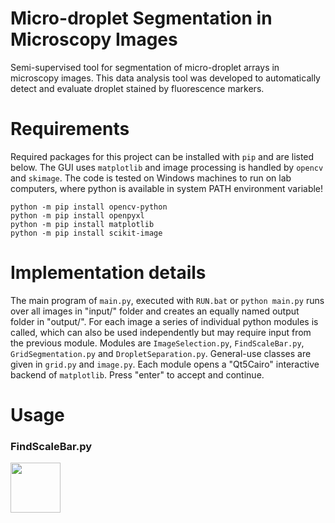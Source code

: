 # Micro-droplet Segmentation in Microscopy Images

Semi-supervised tool for segmentation of micro-droplet arrays in microscopy images. 
This data analysis tool was developed to automatically detect and evaluate droplet stained by fluorescence markers.

# Requirements 

Required packages for this project can be installed with ``pip`` and are listed below. 
The GUI uses ``matplotlib`` and image processing is handled by `opencv` and `skimage`. 
The code is tested on Windows machines to run on lab computers, where python is available in system PATH environment variable!

```shell
python -m pip install opencv-python
python -m pip install openpyxl
python -m pip install matplotlib
python -m pip install scikit-image
```

# Implementation details

The main program of ``main.py``, executed with `RUN.bat` or `python main.py` runs over all images in "input/" folder 
and creates an equally named output folder in "output/". For each image a series of individual python modules is called,
which can also be used independently but may require input from the previous module. 
Modules are ``ImageSelection.py``, ``FindScaleBar.py``, ``GridSegmentation.py`` and ``DropletSeparation.py``.
General-use classes are given in ``grid.py`` and `image.py`. 
Each module opens a "Qt5Cairo" interactive backend of `matplotlib`. Press "enter" to accept and continue.


# Usage

### FindScaleBar.py

<p align="left">
  <img src="https://github.com/aimat-lab/microdroplet_segmentation/blob/master/_images/scale_bar.svg" height="80"/>
</p>



